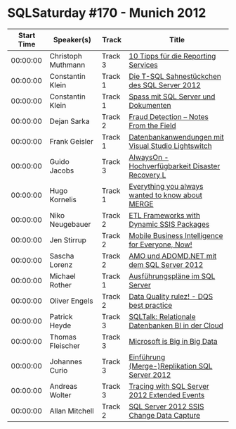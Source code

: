 # SQLSaturday #170 - Munich 2012
Start Time|Speaker(s)|Track|Title
---|---|---|---
00:00:00|Christoph Muthmann|Track 3|[10 Tipps für die Reporting Services](11145.md)
00:00:00|Constantin Klein|Track 1|[Die T-SQL Sahnestückchen des SQL Server 2012](11806.md)
00:00:00|Constantin Klein|Track 1|[Spass mit SQL Server und Dokumenten](11807.md)
00:00:00|Dejan Sarka|Track 2|[Fraud Detection – Notes From the Field](13507.md)
00:00:00|Frank Geisler|Track 1|[Datenbankanwendungen mit Visual Studio Lightswitch](14319.md)
00:00:00|Guido Jacobs|Track 3|[AlwaysOn - Hochverfügbarkeit  Disaster Recovery L](14843.md)
00:00:00|Hugo Kornelis|Track 1|[Everything you always wanted to know about MERGE](15054.md)
00:00:00|Niko Neugebauer|Track 2|[ETL Frameworks with Dynamic SSIS Packages](15400.md)
00:00:00|Jen Stirrup|Track 2|[Mobile Business Intelligence for Everyone, Now!](16556.md)
00:00:00|Sascha Lorenz|Track 2|[AMO und ADOMD.NET mit dem SQL Server 2012](19226.md)
00:00:00|Michael Rother|Track 1|[Ausführungspläne im SQL Server](21120.md)
00:00:00|Oliver Engels|Track 2|[Data Quality rulez! - DQS best practice](21533.md)
00:00:00|Patrick Heyde|Track 3|[SQLTalk: Relationale Datenbanken  BI in der Cloud](21758.md)
00:00:00|Thomas Fleischer|Track 3|[Microsoft is Big in Big Data](26508.md)
00:00:00|Johannes Curio|Track 3|[Einführung (Merge-)Replikation SQL Server 2012](27780.md)
00:00:00|Andreas Wolter|Track 3|[Tracing with SQL Server 2012 Extended Events](8812.md)
00:00:00|Allan Mitchell|Track 2|[SQL Server 2012 SSIS Change Data Capture](9305.md)
